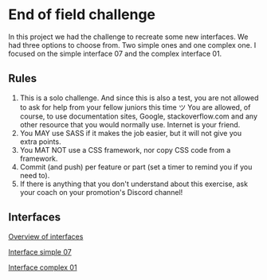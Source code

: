 # End of field challenge

In this project we had the challenge to recreate some new interfaces. We had three options to choose from. Two simple ones and one complex one. I focused on the simple interface 07 and the complex interface 01.

## Rules

1. This is a solo challenge. And since this is also a test, you are not allowed to ask for help from your fellow juniors this time ツ
You are allowed, of course, to use documentation sites, Google, stackoverflow.com and any other resource that you would normally use. Internet is your friend.
2. You MAY use SASS if it makes the job easier, but it will not give you extra points.
3. You MAT NOT use a CSS framework, nor copy CSS code from a framework.
4. Commit (and push) per feature or part (set a timer to remind you if you need to).
5. If there is anything that you don't understand about this exercise, ask your coach on your promotion's Discord channel!

## Interfaces

[Overview of interfaces](https://fran1409.github.io/end-of-field-challenge/)

[Interface simple 07](https://fran1409.github.io/end-of-field-challenge/index1.html)

[Interface complex 01](https://fran1409.github.io/end-of-field-challenge/index2.html)

